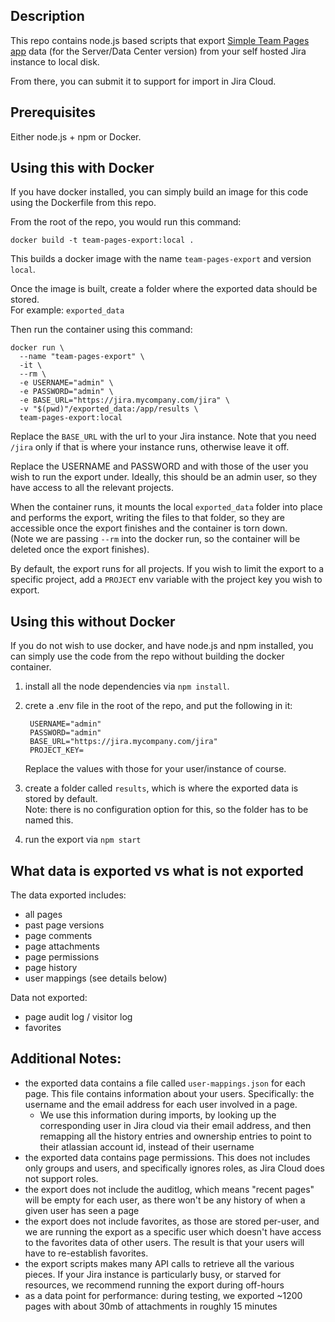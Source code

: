 
## Description

This repo contains node.js based scripts that export [Simple Team Pages app](https://marketplace.atlassian.com/apps/1211794/simple-team-pages-for-jira?hosting=datacenter&tab=overview) data (for the Server/Data Center version) from your self hosted Jira instance to local disk.

From there, you can submit it to support for import in Jira Cloud.


## Prerequisites

Either node.js + npm or Docker.


## Using this with Docker

If you have docker installed, you can simply build an image for this code using the Dockerfile from this repo.

From the root of the repo, you would run this command:

    docker build -t team-pages-export:local . 

This builds a docker image with the name `team-pages-export` and version `local`.

Once the image is built, create a folder where the exported data should be stored.  
For example:  `exported_data`

Then run the container using this command:

    docker run \
      --name "team-pages-export" \
      -it \
      --rm \
      -e USERNAME="admin" \
      -e PASSWORD="admin" \
      -e BASE_URL="https://jira.mycompany.com/jira" \
      -v "$(pwd)"/exported_data:/app/results \
      team-pages-export:local

Replace the `BASE_URL` with the url to your Jira instance. Note that you need `/jira` only if that is where your instance runs, otherwise leave it off.

Replace the USERNAME and PASSWORD and with those of the user you wish to run the export under. Ideally, this should be an admin user, so they have access to all the relevant projects.

When the container runs, it mounts the local `exported_data` folder into place and performs the export, writing the files to that folder, so they are accessible once the export finishes and the container is torn down.  
(Note we are passing `--rm` into the docker run, so the container will be deleted once the export finishes).

By default, the export runs for all projects. If you wish to limit the export to a specific project, add a `PROJECT` env variable with the project key you wish to export.



## Using this without Docker

If you do not wish to use docker, and have node.js and npm installed, you can simply use the code from the repo without building the docker container.

1. install all the node dependencies via `npm install`.
2. crete a .env file in the root of the repo, and put the following in it:
    
        USERNAME="admin"
        PASSWORD="admin"
        BASE_URL="https://jira.mycompany.com/jira"
        PROJECT_KEY=

    Replace the values with those for your user/instance of course.
3. create a folder called `results`, which is where the exported data is stored by default.  
    Note: there is no configuration option for this, so the folder has to be named this.
4. run the export via `npm start`




## What data is exported vs what is not exported

The data exported includes:

- all pages
- past page versions
- page comments
- page attachments
- page permissions
- page history
- user mappings (see details below)


Data not exported:

- page audit log / visitor log
- favorites


## Additional Notes:

- the exported data contains a file called `user-mappings.json` for each page. This file contains information about your users. Specifically: the username and the email address for each user involved in a page. 
    - We use this information during imports, by looking up the corresponding user in Jira cloud via their email address, and then remapping all the history entries and ownership entries to point to their atlassian account id, instead of their username
- the exported data contains page permissions. This does not includes only groups and users, and specifically ignores roles, as Jira Cloud does not support roles.
- the export does not include the auditlog, which means "recent pages" will be empty for each user, as there won't be any history of when a given user has seen a page
- the export does not include favorites, as those are stored per-user, and we are running the export as a specific user which doesn't have access to the favorites data of other users. The result is that your users will have to re-establish favorites.
- the export scripts makes many API calls to retrieve all the various pieces. If your Jira instance is particularly busy, or starved for resources, we recommend running the export during off-hours
- as a data point for performance: during testing, we exported ~1200 pages with about 30mb of attachments in roughly 15 minutes

